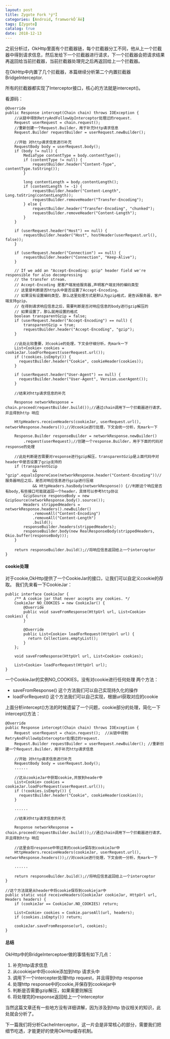 ```yaml
---
layout: post
title: Zygote Fork ¹ý³Ì
categories: [Android, framworkÔ´Âë]
tags: [Zygote]
catalog: true
date: 2018-12-13
---
```


之前分析过，OkHttp里面有个拦截器链，每个拦截器分工不同，他从上一个拦截器中得到请求信息，然后发给下一个拦截器进行请求，下一个拦截器会把请求结果再返回给当前拦截器，当前拦截器处理完之后再返回给上一个拦截器。

在OkHttp中内置了几个拦截器，本篇继续分析第二个内置拦截器BridgeInterceptor.

所有的拦截器都实现了Interceptor接口，核心的方法就是intercept()。

看源码：

    @Override 
    public Response intercept(Chain chain) throws IOException {
        //从链中得到RetryAndFollowUpInterceptor处理过的request.
        Request userRequest = chain.request();  
        //重新创建一个Request.Builder，用于补充http请求信息
        Request.Builder requestBuilder = userRequest.newBuilder(); 
        
        //开始 对http请求信息进行补充
        RequestBody body = userRequest.body();
        if (body != null) {
            MediaType contentType = body.contentType();
            if (contentType != null) {
                requestBuilder.header("Content-Type", contentType.toString());
            }
            
            long contentLength = body.contentLength();
            if (contentLength != -1) {
                requestBuilder.header("Content-Length", Long.toString(contentLength));
                requestBuilder.removeHeader("Transfer-Encoding");
            } else {
                requestBuilder.header("Transfer-Encoding", "chunked");
                requestBuilder.removeHeader("Content-Length");
            }
        }
        
        if (userRequest.header("Host") == null) {
            requestBuilder.header("Host", hostHeader(userRequest.url(), false));
        }
        
        if (userRequest.header("Connection") == null) {
            requestBuilder.header("Connection", "Keep-Alive");
        }
        
        // If we add an "Accept-Encoding: gzip" header field we're responsible for also decompressing
        // the transfer stream. 
        // Accept-Encoding 是客户端发给服务器,声明客户端支持的编码类型
        // 这里是判断是否http头中是否设置了Accept-Encoding，
        // 如果没有设置编码类型，那么这里处理方式是默认为gzip格式，是告诉服务器，客户端支持gzip，
        // 在得到请求响应信息之后，需要判断是否对响应信息的body进行gzip解压的
        // 如果设置了，那么就用设置的格式
        boolean transparentGzip = false;
        if (userRequest.header("Accept-Encoding") == null) {
            transparentGzip = true;
            requestBuilder.header("Accept-Encoding", "gzip");
        }
        
        //此处比较重要，对cookie的处理，下文会仔细分析，先mark一下
        List<Cookie> cookies = cookieJar.loadForRequest(userRequest.url());
        if (!cookies.isEmpty()) {
          requestBuilder.header("Cookie", cookieHeader(cookies));
        }
        
        if (userRequest.header("User-Agent") == null) {
          requestBuilder.header("User-Agent", Version.userAgent());
        }
            
        //结束对http请求信息的补充
        
        Response networkResponse = chain.proceed(requestBuilder.build());//通过chain调用下一个拦截器进行请求，并且得到http 响应
        
        HttpHeaders.receiveHeaders(cookieJar, userRequest.url(), networkResponse.headers());//对cookie进行处理，下文会统一分析，先mark一下
        
        Response.Builder responseBuilder = networkResponse.newBuilder()
            .request(userRequest);//创建一个response.Builder，用于下面的代码对response的处理
        
        //此处判断是否需要对response进行gzip解压，transparentGzip是上面代码中对header中是否设置了gzip支持的
        if (transparentGzip
                && "gzip".equalsIgnoreCase(networkResponse.header("Content-Encoding"))//服务器响应之后，是否对响应信息进行gzip进行压缩
                && HttpHeaders.hasBody(networkResponse)) {//判断这个响应是否有body,有些接口可能就返回一个header，具体可以参考http协议
            GzipSource responseBody = new GzipSource(networkResponse.body().source());
            Headers strippedHeaders = networkResponse.headers().newBuilder()
                .removeAll("Content-Encoding")
                .removeAll("Content-Length")
                .build();
            responseBuilder.headers(strippedHeaders);
            responseBuilder.body(new RealResponseBody(strippedHeaders, Okio.buffer(responseBody)));
        }
        
        return responseBuilder.build();//将响应信息返回给上一个interceptor
    }
      

#### cookie处理
对于cookie,OkHttp提供了一个CookieJar的接口，让我们可以自定义cookie的存取。
我们先来看一下CookieJar：

    public interface CookieJar {
        /** A cookie jar that never accepts any cookies. */
        CookieJar NO_COOKIES = new CookieJar() {
            @Override 
            public void saveFromResponse(HttpUrl url, List<Cookie> cookies) {
            }
            
            @Override 
            public List<Cookie> loadForRequest(HttpUrl url) {
              return Collections.emptyList();
            }
        };
        
        void saveFromResponse(HttpUrl url, List<Cookie> cookies);
        
        List<Cookie> loadForRequest(HttpUrl url);
    }

一个CookieJar的实例NO_COOKIES，没有对cookie进行任何处理
两个方法：
- saveFromResponse() 这个方法我们可以自己实现持久化的操作
- loadForRequest()   这个方法我们可以自己实现，根据url获取对应的cookie

上面分析intercept()方法的时候遗留了一个问题，cookie部分的处理，简化一下intercept()方法：

    @Override 
    public Response intercept(Chain chain) throws IOException {
        Request userRequest = chain.request();  //从链中得到RetryAndFollowUpInterceptor处理过的request.
        Request.Builder requestBuilder = userRequest.newBuilder(); //重新创建一个Request.Builder，用于补充http请求信息
        
        //开始 对http请求信息进行补充
        RequestBody body = userRequest.body();
        ......
        
        //这从cookieJar中获取cookie,并放到header中
        List<Cookie> cookies = cookieJar.loadForRequest(userRequest.url());
        if (!cookies.isEmpty()) {
          requestBuilder.header("Cookie", cookieHeader(cookies));
        }
        
        ......
            
        //结束对http请求信息的补充
        
        Response networkResponse = chain.proceed(requestBuilder.build());//通过chain调用下一个拦截器进行请求，并且得到http 响应
        
        //这里会将response中带过来的cookie保存到cookieJar中
        HttpHeaders.receiveHeaders(cookieJar, userRequest.url(), networkResponse.headers());//对cookie进行处理，下文会统一分析，先mark一下
        
        ......
        
        return responseBuilder.build();//将响应信息返回给上一个interceptor
    }
    
    //这个方法就是从header中将cookie保存到cookiejar中
    public static void receiveHeaders(CookieJar cookieJar, HttpUrl url, Headers headers) {
        if (cookieJar == CookieJar.NO_COOKIES) return;
        
        List<Cookie> cookies = Cookie.parseAll(url, headers);
        if (cookies.isEmpty()) return;
        
        cookieJar.saveFromResponse(url, cookies);
    }
    
#### 总结
OkHttp中的BridgeInterceptoer做的事情有如下几点：
1. 补充http请求信息
2. 从cookiejar中将cookie添加到http 请求头中
3. 调用下一个intercepter处理http request，并且得到http response
4. 处理http response中的cookie,并保存到cookiejar中
5. 判断是否需要gzip解压，如果需要则解压
6. 将处理完的response返回给上一个interceptor

当然这篇文章还有一些地方没有详细讲解，因为涉及到http 协议相关的知识，此处就会分析了。


下一篇我们将分析CacheInterceptor，这一片会是非常核心的部分，需要我们把细节吃透，才能更好的使用OkHttp缓存机制。
